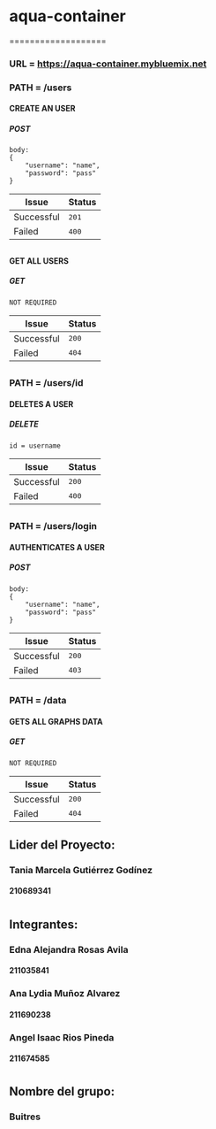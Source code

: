 # aqua-container
===================

### URL = https://aqua-container.mybluemix.net
### **PATH = /users**
#### CREATE AN USER
##### <i class="icon-pencil"></i> POST

```
body:
{
	"username": "name",
	"password": "pass"
}
```
Issue    | Status
-------- | ---
Successful| <kbd>201</kbd>
Failed    | <kbd>400</kbd>
##
#### GET ALL USERS
##### <i class="icon-file"></i> GET
```
NOT REQUIRED
```
Issue    | Status
-------- | ---
Successful| <kbd>200</kbd>
Failed    | <kbd>404</kbd>
##
### **PATH = /users/id**
#### DELETES A USER
##### <i class="icon-trash"></i> DELETE
```
id = username
```
Issue    | Status
-------- | ---
Successful| <kbd>200</kbd>
Failed    | <kbd>400</kbd>
##
### **PATH = /users/login**
#### AUTHENTICATES A USER
##### <i class="icon-refresh"></i> POST
```
body:
{
	"username": "name",
	"password": "pass"
}
```
Issue    | Status
-------- | ---
Successful| <kbd>200</kbd>
Failed    | <kbd>403</kbd>
##
### **PATH = /data**
#### GETS ALL GRAPHS DATA
##### <i class="icon-file"></i> GET
```
NOT REQUIRED
```
Issue    | Status
-------- | ---
Successful| <kbd>200</kbd>
Failed    | <kbd>404</kbd>
## 
## Lider del Proyecto:
### Tania Marcela Gutiérrez Godínez
#### 210689341
#
## Integrantes:
### Edna Alejandra Rosas Avila
#### 211035841
### Ana Lydia Muñoz Alvarez
#### 211690238
### Angel Isaac Rios Pineda
#### 211674585
#
## Nombre del grupo:
### Buitres

